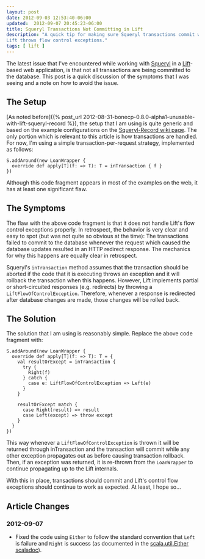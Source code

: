 ```yaml
---
layout: post
date: 2012-09-03 12:53:40-06:00
updated:  2012-09-07 20:45:23-06:00
title: Squeryl Transactions Not Committing in Lift
description: "A quick tip for making sure Squeryl transactions commit when \
Lift throws flow control exceptions."
tags: [ lift ]
---
```

The latest issue that I've encountered while working with
[Squeryl](http://squeryl.org) in a [Lift](http://liftweb.net/)-based web
application, is that not all transactions are being committed to the database.
This post is a quick discussion of the symptoms that I was seeing and a note
on how to avoid the issue.

<!--more-->

## The Setup

[As noted
before]({% post_url 2012-08-31-bonecp-0.8.0-alpha1-unusable-with-lift-squeryl-record %}),
the setup that I am using is quite generic and based on the example
configurations on the [Squeryl-Record wiki
page](https://app.assembla.com/wiki/show/liftweb/Squeryl).  The only portion
which is relevant to this article is how transactions are handled.  For now,
I'm using a simple transaction-per-request strategy, implemented as follows:

    S.addAround(new LoanWrapper {
      override def apply[T](f: => T): T = inTransaction { f }
    })

Although this code fragment appears in most of the examples on the web, it has
at least one significant flaw.

## The Symptoms

The flaw with the above code fragment is that it does not handle Lift's flow
control exceptions properly.  In retrospect, the behavior is very clear and
easy to spot (but was not quite so obvious at the time):  The transactions
failed to commit to the database whenever the request which caused the database
updates resulted in an HTTP redirect response.  The mechanics for why this
happens are equally clear in retrospect.

Squeryl's `inTransaction` method assumes that the transaction should be aborted
if the code that it is executing throws an exception and it will rollback the
transaction when this happens.  However, Lift implements partial or
short-circuited responses (e.g. redirects) by throwing a
`LiftFlowOfControlException`.  Therefore, whenever a response is redirected
after database changes are made, those changes will be rolled back.

## The Solution

The solution that I am using is reasonably simple.  Replace the above code
fragment with:

    S.addAround(new LoanWrapper {
      override def apply[T](f: => T): T = {
        val resultOrExcept = inTransaction {
          try {
            Right(f)
          } catch {
            case e: LiftFlowOfControlException => Left(e)
          }
        }

        resultOrExcept match {
          case Right(result) => result
          case Left(except) => throw except
        }
      }
    })

This way whenever a `LiftFlowOfControlException` is thrown it will be returned
through inTransaction and the transaction will commit while any other exception
propagates out as before causing transaction rollback.  Then, if an exception
was returned, it is re-thrown from the `LoanWrapper` to continue propagating
up to the Lift internals.

With this in place, transactions should commit and Lift's control flow
exceptions should continue to work as expected.  At least, I hope so...

## Article Changes

### 2012-09-07

* Fixed the code using `Either` to follow the standard convention that `Left`
  is failure and `Right` is success (as documented in the [scala.util.Either
  scaladoc](http://www.scala-lang.org/api/current/index.html#scala.util.Either)).
